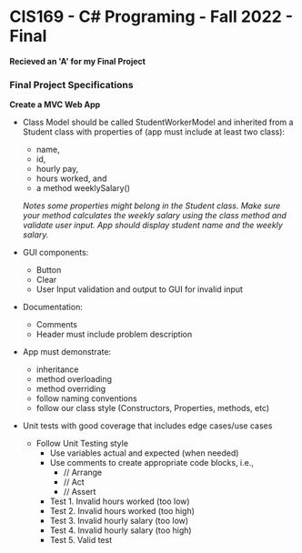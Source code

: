 # CIS169 - C# Programing - Fall 2022 - Final
**Recieved an 'A' for my Final Project**
### Final Project Specifications
**Create a MVC Web App**
* Class Model should be called StudentWorkerModel and inherited from a Student class with properties of (app must include at least two class): 
  - name, 
  - id, 
  - hourly pay, 
  - hours worked, and 
  - a method weeklySalary()
  
  *Notes some properties might belong in the Student class. Make sure your method calculates the weekly salary using the class method and validate user input. App should display student name and the weekly salary.*

* GUI components:
  - Button
  - Clear
  - User Input validation and output to GUI for invalid input 

* Documentation: 
  - Comments
  - Header must include problem description

* App must demonstrate:
  - inheritance
  - method overloading
  - method overriding
  - follow naming conventions
  - follow our class style (Constructors, Properties, methods, etc)

* Unit tests with good coverage that includes edge cases/use cases
  - Follow Unit Testing style
      - Use variables actual and expected (when needed)
      - Use comments to create appropriate code blocks, i.e., 
        - // Arrange
        - // Act
        - // Assert
    - Test 1. Invalid hours worked (too low)
    - Test 2. Invalid hours worked (too high)
    - Test 3. Invalid hourly salary (too low)
    - Test 4. Invalid hourly salary (too high)
    - Test 5. Valid test 
